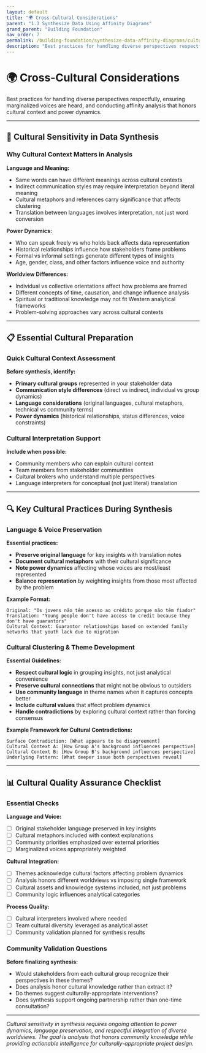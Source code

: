 ```yaml
---
layout: default
title: "🌍 Cross-Cultural Considerations"
parent: "1.3 Synthesize Data Using Affinity Diagrams"
grand_parent: "Building Foundation"
nav_order: 7
permalink: /building-foundation/synthesize-data-affinity-diagrams/cultural-considerations/
description: "Best practices for handling diverse perspectives respectfully and ensuring marginalized voices are heard"
---
```


# 🌍 Cross-Cultural Considerations

Best practices for handling diverse perspectives respectfully, ensuring marginalized voices are heard, and conducting affinity analysis that honors cultural context and power dynamics.

---

## 🎯 Cultural Sensitivity in Data Synthesis

### Why Cultural Context Matters in Analysis

**Language and Meaning:**
- Same words can have different meanings across cultural contexts
- Indirect communication styles may require interpretation beyond literal meaning
- Cultural metaphors and references carry significance that affects clustering
- Translation between languages involves interpretation, not just word conversion

**Power Dynamics:**
- Who can speak freely vs who holds back affects data representation
- Historical relationships influence how stakeholders frame problems
- Formal vs informal settings generate different types of insights
- Age, gender, class, and other factors influence voice and authority

**Worldview Differences:**
- Individual vs collective orientations affect how problems are framed
- Different concepts of time, causation, and change influence analysis
- Spiritual or traditional knowledge may not fit Western analytical frameworks
- Problem-solving approaches vary across cultural contexts

---

## 📋 Essential Cultural Preparation

### Quick Cultural Context Assessment
**Before synthesis, identify:**
- **Primary cultural groups** represented in your stakeholder data
- **Communication style differences** (direct vs indirect, individual vs group dynamics)
- **Language considerations** (original languages, cultural metaphors, technical vs community terms)
- **Power dynamics** (historical relationships, status differences, voice constraints)

### Cultural Interpretation Support
**Include when possible:**
- Community members who can explain cultural context
- Team members from stakeholder communities
- Cultural brokers who understand multiple perspectives
- Language interpreters for conceptual (not just literal) translation

---

## 🔍 Key Cultural Practices During Synthesis

### Language & Voice Preservation
**Essential practices:**
- **Preserve original language** for key insights with translation notes
- **Document cultural metaphors** with their cultural significance
- **Note power dynamics** affecting whose voices are most/least represented
- **Balance representation** by weighting insights from those most affected by the problem

**Example Format:**
```
Original: "Os jovens não têm acesso ao crédito porque não têm fiador"
Translation: "Young people don't have access to credit because they don't have guarantors"
Cultural Context: Guarantor relationships based on extended family networks that youth lack due to migration
```

### Cultural Clustering & Theme Development

**Essential Guidelines:**
- **Respect cultural logic** in grouping insights, not just analytical convenience
- **Preserve cultural connections** that might not be obvious to outsiders
- **Use community language** in theme names when it captures concepts better
- **Include cultural values** that affect problem dynamics
- **Handle contradictions** by exploring cultural context rather than forcing consensus

**Example Framework for Cultural Contradictions:**
```
Surface Contradiction: [What appears to be disagreement]
Cultural Context A: [How Group A's background influences perspective]
Cultural Context B: [How Group B's background influences perspective]
Underlying Pattern: [What deeper issue both perspectives reveal]
```

---

## 📊 Cultural Quality Assurance Checklist

### Essential Checks
**Language and Voice:**
- [ ] Original stakeholder language preserved in key insights
- [ ] Cultural metaphors included with context explanations
- [ ] Community priorities emphasized over external priorities
- [ ] Marginalized voices appropriately weighted

**Cultural Integration:**
- [ ] Themes acknowledge cultural factors affecting problem dynamics
- [ ] Analysis honors different worldviews vs imposing single framework
- [ ] Cultural assets and knowledge systems included, not just problems
- [ ] Community logic influences analytical categories

**Process Quality:**
- [ ] Cultural interpreters involved where needed
- [ ] Team cultural diversity leveraged as analytical asset
- [ ] Community validation planned for synthesis results

### Community Validation Questions
**Before finalizing synthesis:**
- Would stakeholders from each cultural group recognize their perspectives in these themes?
- Does analysis honor cultural knowledge rather than extract it?
- Do themes suggest culturally-appropriate interventions?
- Does synthesis support ongoing partnership rather than one-time consultation?

---

*Cultural sensitivity in synthesis requires ongoing attention to power dynamics, language preservation, and respectful integration of diverse worldviews. The goal is analysis that honors community knowledge while providing actionable intelligence for culturally-appropriate project design.*
